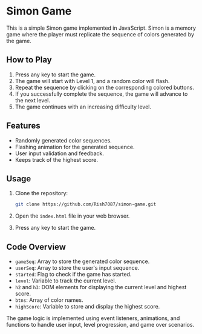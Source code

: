 # Simon Game

This is a simple Simon game implemented in JavaScript. Simon is a memory game where the player must replicate the sequence of colors generated by the game.

## How to Play

1. Press any key to start the game.
2. The game will start with Level 1, and a random color will flash.
3. Repeat the sequence by clicking on the corresponding colored buttons.
4. If you successfully complete the sequence, the game will advance to the next level.
5. The game continues with an increasing difficulty level.

## Features

- Randomly generated color sequences.
- Flashing animation for the generated sequence.
- User input validation and feedback.
- Keeps track of the highest score.

## Usage

1. Clone the repository:

   ```bash
   git clone https://github.com/Rish7087/simon-game.git
   ```

2. Open the `index.html` file in your web browser.

3. Press any key to start the game.

## Code Overview

- `gameSeq`: Array to store the generated color sequence.
- `userSeq`: Array to store the user's input sequence.
- `started`: Flag to check if the game has started.
- `level`: Variable to track the current level.
- `h2` and `h3`: DOM elements for displaying the current level and highest score.
- `btns`: Array of color names.
- `highScore`: Variable to store and display the highest score.

The game logic is implemented using event listeners, animations, and functions to handle user input, level progression, and game over scenarios.
